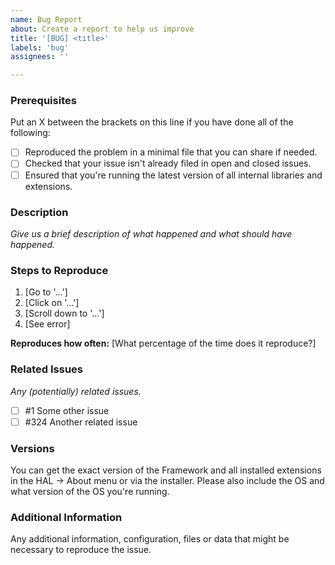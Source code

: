 ```yaml
---
name: Bug Report
about: Create a report to help us improve
title: '[BUG] <title>'
labels: 'bug'
assignees: ''

---
```


### Prerequisites

Put an X between the brackets on this line if you have done all of the following:
 - [ ] Reproduced the problem in a minimal file that you can share if needed.
 - [ ] Checked that your issue isn't already filed in open and closed issues.
 - [ ] Ensured that you're running the latest version of all internal libraries and extensions.

### Description

_Give us a brief description of what happened and what should have happened._

### Steps to Reproduce

1. [Go to '...']
2. [Click on '...']
3. [Scroll down to '...']
4. [See error]

**Reproduces how often:** [What percentage of the time does it reproduce?]

### Related Issues

_Any (potentially) related issues._

- [ ] #1 Some other issue
- [ ] #324 Another related issue

### Versions

You can get the exact version of the Framework and all installed extensions in the HAL -> About menu or via the installer. Please also include the OS and what version of the OS you're running.

### Additional Information

Any additional information, configuration, files or data that might be necessary to reproduce the issue.